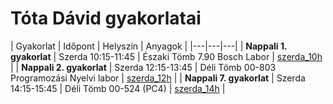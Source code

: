 # Tóta Dávid gyakorlatai

| Gyakorlat | Időpont | Helyszín | Anyagok |
|---|---|---|
| **Nappali 1. gyakorlat** | Szerda 10:15-11:45 | Északi Tömb 7.90 Bosch Labor | [szerda_10h](https://github.com/szerveroldali/2022-23-1/tree/main/tota_david/szerda_10h) |
| **Nappali 2. gyakorlat** | Szerda 12:15-13:45 | Déli Tömb 00-803 Programozási Nyelvi labor | [szerda_12h](https://github.com/szerveroldali/2022-23-1/tree/main/tota_david/szerda_12h) |
| **Nappali 7. gyakorlat** | Szerda 14:15-15:45 | Déli Tömb 00-524 (PC4) | [szerda_14h](https://github.com/szerveroldali/2022-23-1/tree/main/tota_david/szerda_14h) |

